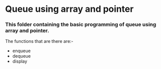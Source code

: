 # Queue using array and pointer
  
###  This folder containing the basic programming of queue using array and pointer. 
The functions that are there are:-
- enqueue
- dequeue
- display
